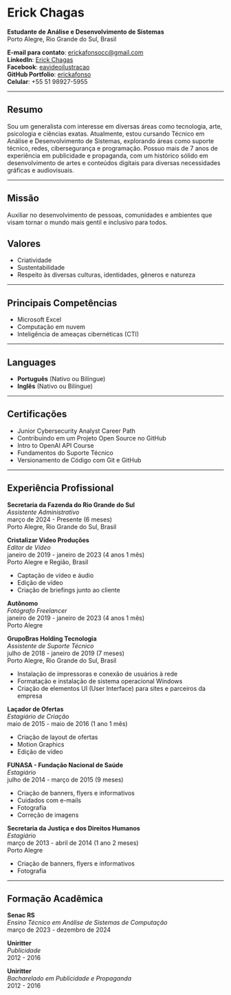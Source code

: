 # Erick Chagas

**Estudante de Análise e Desenvolvimento de Sistemas**  
Porto Alegre, Rio Grande do Sul, Brasil

**E-mail para contato**: [erickafonsocc@gmail.com](mailto:erickafonsocc@gmail.com)  
**LinkedIn**: [Erick Chagas](https://www.linkedin.com/in/erick-chagas-76927574)  
**Facebook**: [eavideoilustracao](https://www.facebook.com/eavideoilustracao)  
**GitHub Portfolio**: [erickafonso](https://github.com/erickafonso)  
**Celular**: +55 51 98927-5955  

---

## Resumo

Sou um generalista com interesse em diversas áreas como tecnologia, arte, psicologia e ciências exatas. Atualmente, estou cursando Técnico em Análise e Desenvolvimento de Sistemas, explorando áreas como suporte técnico, redes, cibersegurança e programação. Possuo mais de 7 anos de experiência em publicidade e propaganda, com um histórico sólido em desenvolvimento de artes e conteúdos digitais para diversas necessidades gráficas e audiovisuais.

---

## Missão

Auxiliar no desenvolvimento de pessoas, comunidades e ambientes que visam tornar o mundo mais gentil e inclusivo para todos.

## Valores

- Criatividade
- Sustentabilidade
- Respeito às diversas culturas, identidades, gêneros e natureza

---

## Principais Competências

- Microsoft Excel
- Computação em nuvem
- Inteligência de ameaças cibernéticas (CTI)

---

## Languages

- **Português** (Nativo ou Bilíngue)
- **Inglês** (Nativo ou Bilíngue)

---

## Certificações

- Junior Cybersecurity Analyst Career Path
- Contribuindo em um Projeto Open Source no GitHub
- Intro to OpenAI API Course
- Fundamentos do Suporte Técnico
- Versionamento de Código com Git e GitHub

---

## Experiência Profissional

**Secretaria da Fazenda do Rio Grande do Sul**  
*Assistente Administrativo*  
março de 2024 - Presente (6 meses)  
Porto Alegre, Rio Grande do Sul, Brasil

**Cristalizar Video Produções**  
*Editor de Vídeo*  
janeiro de 2019 - janeiro de 2023 (4 anos 1 mês)  
Porto Alegre e Região, Brasil  
- Captação de vídeo e áudio
- Edição de vídeo
- Criação de briefings junto ao cliente

**Autônomo**  
*Fotógrafo Freelancer*  
janeiro de 2019 - janeiro de 2023 (4 anos 1 mês)  
Porto Alegre

**GrupoBras Holding Tecnologia**  
*Assistente de Suporte Técnico*  
julho de 2018 - janeiro de 2019 (7 meses)  
Porto Alegre, Rio Grande do Sul, Brasil  
- Instalação de impressoras e conexão de usuários à rede
- Formatação e instalação de sistema operacional Windows
- Criação de elementos UI (User Interface) para sites e parceiros da empresa

**Laçador de Ofertas**  
*Estagiário de Criação*  
maio de 2015 - maio de 2016 (1 ano 1 mês)  
- Criação de layout de ofertas
- Motion Graphics
- Edição de vídeo

**FUNASA - Fundação Nacional de Saúde**  
*Estagiário*  
julho de 2014 - março de 2015 (9 meses)  
- Criação de banners, flyers e informativos
- Cuidados com e-mails
- Fotografia
- Correção de imagens

**Secretaria da Justiça e dos Direitos Humanos**  
*Estagiário*  
março de 2013 - abril de 2014 (1 ano 2 meses)  
Porto Alegre  
- Criação de banners, flyers e informativos
- Fotografia

---

## Formação Acadêmica

**Senac RS**  
*Ensino Técnico em Análise de Sistemas de Computação*  
março de 2023 - dezembro de 2024

**Uniritter**  
*Publicidade*  
2012 - 2016

**Uniritter**  
*Bacharelado em Publicidade e Propaganda*  
2012 - 2016
